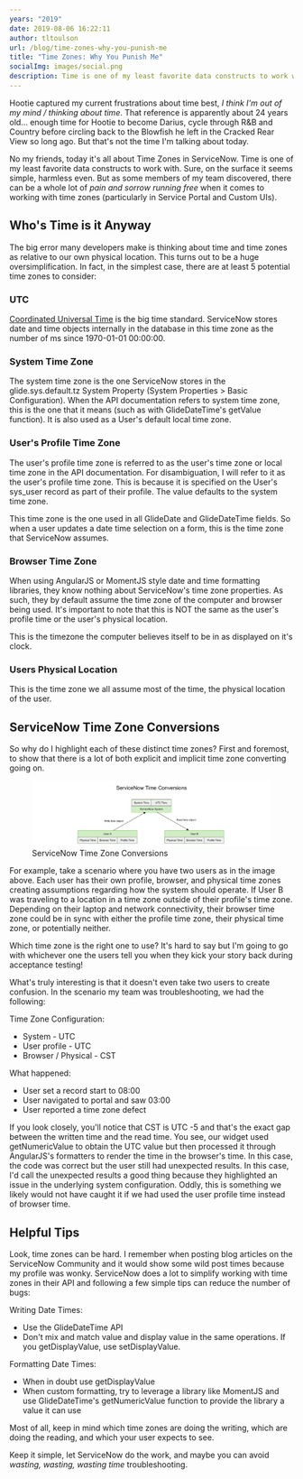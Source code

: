 ```yaml
---
years: "2019"
date: 2019-08-06 16:22:11
author: tltoulson
url: /blog/time-zones-why-you-punish-me
title: "Time Zones: Why You Punish Me"
socialImg: images/social.png
description: Time is one of my least favorite data constructs to work with. As some members of my team discovered, there can be a whole lot of pain and sorrow running free when it comes to working with time zones.
---
```


Hootie captured my current frustrations about time best, *I think I'm out of my mind / thinking about time*. That reference is apparently about 24 years old... enough time for Hootie to become Darius, cycle through R&B and Country before circling back to the Blowfish he left in the Cracked Rear View so long ago. But that's not the time I'm talking about today.

No my friends, today it's all about Time Zones in ServiceNow. Time is one of my least favorite data constructs to work with. Sure, on the surface it seems simple, harmless even. But as some members of my team discovered, there can be a whole lot of *pain and sorrow running free* when it comes to working with time zones (particularly in Service Portal and Custom UIs).

## Who's Time is it Anyway

The big error many developers make is thinking about time and time zones as relative to our own physical location. This turns out to be a huge oversimplification. In fact, in the simplest case, there are at least 5 potential time zones to consider:

### UTC

[Coordinated Universal Time][1] is the big time standard. ServiceNow stores date and time objects internally in the database in this time zone as the number of ms since 1970-01-01 00:00:00.

### System Time Zone

The system time zone is the one ServiceNow stores in the glide.sys.default.tz System Property (System Properties > Basic Configuration). When the API documentation refers to system time zone, this is the one that it means (such as with GlideDateTime's getValue function). It is also used as a User's default local time zone.

### User's Profile Time Zone

The user's profile time zone is referred to as the user's time zone or local time zone in the API documentation. For disambiguation, I will refer to it as the user's profile time zone. This is because it is specified on the User's sys_user record as part of their profile. The value defaults to the system time zone.

This time zone is the one used in all GlideDate and GlideDateTime fields. So when a user updates a date time selection on a form, this is the time zone that ServiceNow assumes.

### Browser Time Zone

When using AngularJS or MomentJS style date and time formatting libraries, they know nothing about ServiceNow's time zone properties. As such, they by default assume the time zone of the computer and browser being used. It's important to note that this is NOT the same as the user's profile time or the user's physical location.

This is the timezone the computer believes itself to be in as displayed on it's clock.

### Users Physical Location

This is the time zone we all assume most of the time, the physical location of the user.

## ServiceNow Time Zone Conversions

So why do I highlight each of these distinct time zones? First and foremost, to show that there is a lot of both explicit and implicit time zone converting going on.

<figure>
  <img src="images/ServiceNow Time Zone Conversions.png" />
  <figcaption>
    ServiceNow Time Zone Conversions
  </figcaption>
</figure>

For example, take a scenario where you have two users as in the image above. Each user has their own profile, browser, and physical time zones creating assumptions regarding how the system should operate. If User B was traveling to a location in a time zone outside of their profile's time zone. Depending on their laptop and network connectivity, their browser time zone could be in sync with either the profile time zone, their physical time zone, or potentially neither.

Which time zone is the right one to use? It's hard to say but I'm going to go with whichever one the users tell you when they kick your story back during acceptance testing!

What's truly interesting is that it doesn't even take two users to create confusion. In the scenario my team was troubleshooting, we had the following:

Time Zone Configuration:
- System - UTC
- User profile - UTC
- Browser / Physical - CST

What happened:
- User set a record start to 08:00
- User navigated to portal and saw 03:00
- User reported a time zone defect

If you look closely, you'll notice that CST is UTC -5 and that's the exact gap between the written time and the read time. You see, our widget used getNumericValue to obtain the UTC value but then processed it through AngularJS's formatters to render the time in the browser's time. In this case, the code was correct but the user still had unexpected results. In this case, I'd call the unexpected results a good thing because they highlighted an issue in the underlying system configuration. Oddly, this is something we likely would not have caught it if we had used the user profile time instead of browser time.

## Helpful Tips

Look, time zones can be hard. I remember when posting blog articles on the ServiceNow Community and it would show some wild post times because my profile was wonky. ServiceNow does a lot to simplify working with time zones in their API and following a few simple tips can reduce the number of bugs:

Writing Date Times:
- Use the GlideDateTime API
- Don't mix and match value and display value in the same operations. If you getDisplayValue, use setDisplayValue.

Formatting Date Times:
- When in doubt use getDisplayValue
- When custom formatting, try to leverage a library like MomentJS and use GlideDateTime's getNumericValue function to provide the library a value it can use

Most of all, keep in mind which time zones are doing the writing, which are doing the reading, and which your user expects to see.

Keep it simple, let ServiceNow do the work, and maybe you can avoid *wasting, wasting, wasting time* troubleshooting.

[1]: https://en.wikipedia.org/wiki/Coordinated_Universal_Time
